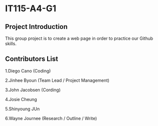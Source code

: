 # IT115-A4-G1
## Project Introduction

This group project is to create a web page in order to practice our Github skills.
      
## Contributors List

1.Diego Cano (Coding)

2.Jinhee Byoun (Team Lead / Project Management)

3.John Jacobsen (Cording)

4.Josie Cheung

5.Shinyoung JUn

6.Wayne Journee (Research / Outline / Write)
